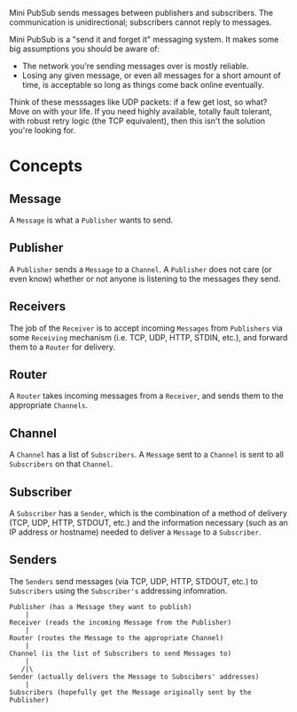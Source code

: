Mini PubSub sends messages between publishers and subscribers. The communication
is unidirectional; subscribers cannot reply to messages.

Mini PubSub is a "send it and forget it" messaging system. It makes some big
assumptions you should be aware of:

* The network you're sending messages over is mostly reliable.
* Losing any given message, or even all messages for a short amount of time, is
  acceptable so long as things come back online eventually.

Think of these messsages like UDP packets: if a few get lost, so what? Move on
with your life.  If you need highly available, totally fault tolerant, with
robust retry logic (the TCP equivalent), then this isn't the solution you're
looking for.

# Concepts

## Message

A `Message` is what a `Publisher` wants to send.


## Publisher

A `Publisher` sends a `Message` to a `Channel`. A `Publisher` does not care (or
even know) whether or not anyone is listening to the messages they send.


## Receivers

The job of the `Receiver` is to accept incoming `Messages` from `Publishers` via
some `Receiving` mechanism (i.e. TCP, UDP, HTTP, STDIN, etc.), and forward them
to a `Router` for delivery.


## Router

A `Router` takes incoming messages from a `Receiver`, and sends them to the
appropriate `Channels`.


## Channel

A `Channel` has a list of `Subscribers`. A `Message` sent to a `Channel` is sent
to all `Subscribers` on that `Channel`.


## Subscriber

A `Subscriber` has a `Sender`, which is the combination of a method of delivery
(TCP, UDP, HTTP, STDOUT, etc.) and the information necessary (such as an IP
address or hostname) needed to deliver a `Message` to a `Subscriber`.


## Senders

The `Senders` send messages (via TCP, UDP, HTTP, STDOUT, etc.) to `Subscribers`
using the `Subscriber's` addressing infomration.


```text
Publisher (has a Message they want to publish)
    |
Receiver (reads the incoming Message from the Publisher)
    |
Router (routes the Message to the appropriate Channel)
    |
Channel (is the list of Subscribers to send Messages to)
    |
   /|\
Sender (actually delivers the Message to Subscibers' addresses)
    |
Subscribers (hopefully get the Message originally sent by the Publisher)
```

